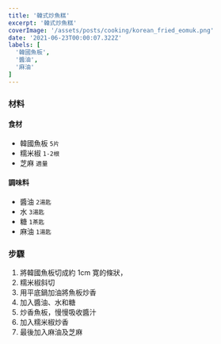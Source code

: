 ```yaml
---
title: '韓式炒魚糕'
excerpt: '韓式炒魚糕'
coverImage: '/assets/posts/cooking/korean_fried_eomuk.png'
date: '2021-06-23T00:00:07.322Z'
labels: [
  '韓國魚板',
  '醬油',
  '麻油'
]
---
```


### 材料


#### 食材

- 韓國魚板 `5片`
- 糯米椒 `1-2根`
- 芝麻 `適量`

#### 調味料

- 醬油 `2湯匙`
- 水 `3湯匙`
- 糖 `1茶匙`
- 麻油 `1湯匙`


### 步驟

1. 將韓國魚板切成約 1cm 寛的條狀，
2. 糯米椒斜切
3. 用平底鍋加油將魚板炒香
3. 加入醬油、水和糖
4. 炒香魚板，慢慢吸收醬汁
5. 加入糯米椒炒香
6. 最後加入麻油及芝麻

